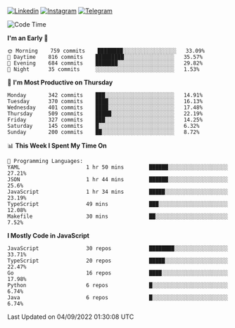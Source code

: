 [![Linkedin](https://img.shields.io/badge/-Archie-blue?style=flat-square&labelColor=gray&logo=Linkedin&logoColor=white&link=https://www.linkedin.com/in/archisdi)](https://www.linkedin.com/in/archisdi)
[![Instagram](https://img.shields.io/badge/-@archisdi-orange?style=flat-square&labelColor=gray&logo=Instagram&logoColor=white&link=https://www.instagram.com/archisdi)](https://www.instagram.com/archisdi)
[![Telegram](https://img.shields.io/badge/-aai-informational?style=flat-square&labelColor=gray&logo=telegram&logoColor=white&link=https://t.me/archisdi)](https://t.me/archisdi)

<!--START_SECTION:waka-->
![Code Time](http://img.shields.io/badge/Code%20Time-1%2C618%20hrs%2032%20mins-blue)

**I'm an Early 🐤** 

```text
🌞 Morning    759 commits    ████████░░░░░░░░░░░░░░░░░   33.09% 
🌆 Daytime    816 commits    █████████░░░░░░░░░░░░░░░░   35.57% 
🌃 Evening    684 commits    ███████░░░░░░░░░░░░░░░░░░   29.82% 
🌙 Night      35 commits     ░░░░░░░░░░░░░░░░░░░░░░░░░   1.53%

```
📅 **I'm Most Productive on Thursday** 

```text
Monday       342 commits    ███░░░░░░░░░░░░░░░░░░░░░░   14.91% 
Tuesday      370 commits    ████░░░░░░░░░░░░░░░░░░░░░   16.13% 
Wednesday    401 commits    ████░░░░░░░░░░░░░░░░░░░░░   17.48% 
Thursday     509 commits    █████░░░░░░░░░░░░░░░░░░░░   22.19% 
Friday       327 commits    ███░░░░░░░░░░░░░░░░░░░░░░   14.25% 
Saturday     145 commits    █░░░░░░░░░░░░░░░░░░░░░░░░   6.32% 
Sunday       200 commits    ██░░░░░░░░░░░░░░░░░░░░░░░   8.72%

```


📊 **This Week I Spent My Time On** 

```text
💬 Programming Languages: 
YAML                     1 hr 50 mins        ██████░░░░░░░░░░░░░░░░░░░   27.21% 
JSON                     1 hr 44 mins        ██████░░░░░░░░░░░░░░░░░░░   25.6% 
JavaScript               1 hr 34 mins        █████░░░░░░░░░░░░░░░░░░░░   23.19% 
TypeScript               49 mins             ███░░░░░░░░░░░░░░░░░░░░░░   12.08% 
Makefile                 30 mins             ██░░░░░░░░░░░░░░░░░░░░░░░   7.52%

```

**I Mostly Code in JavaScript** 

```text
JavaScript               30 repos            ████████░░░░░░░░░░░░░░░░░   33.71% 
TypeScript               20 repos            █████░░░░░░░░░░░░░░░░░░░░   22.47% 
Go                       16 repos            ████░░░░░░░░░░░░░░░░░░░░░   17.98% 
Python                   6 repos             █░░░░░░░░░░░░░░░░░░░░░░░░   6.74% 
Java                     6 repos             █░░░░░░░░░░░░░░░░░░░░░░░░   6.74%

```



 Last Updated on 04/09/2022 01:30:08 UTC
<!--END_SECTION:waka-->